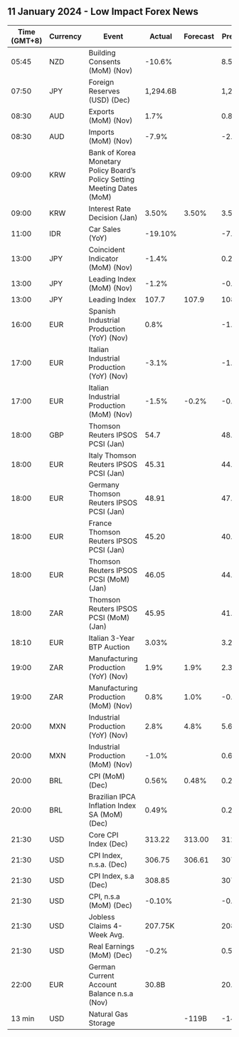 ## 11 January 2024 - Low Impact Forex News

| Time (GMT+8) | Currency | Event | Actual | Forecast | Previous |
|------|----------|-------|--------|----------|----------|
| 05:45 | NZD | Building Consents (MoM) (Nov) | -10.6% |  | 8.5% |
| 07:50 | JPY | Foreign Reserves (USD) (Dec) | 1,294.6B |  | 1,269.7B |
| 08:30 | AUD | Exports (MoM) (Nov) | 1.7% |  | 0.8% |
| 08:30 | AUD | Imports (MoM) (Nov) | -7.9% |  | -2.9% |
| 09:00 | KRW | Bank of Korea Monetary Policy Board’s Policy Setting Meeting Dates (MoM) |  |  |  |
| 09:00 | KRW | Interest Rate Decision (Jan) | 3.50% | 3.50% | 3.50% |
| 11:00 | IDR | Car Sales (YoY) | -19.10% |  | -7.50% |
| 13:00 | JPY | Coincident Indicator (MoM) (Nov) | -1.4% |  | 0.2% |
| 13:00 | JPY | Leading Index (MoM) (Nov) | -1.2% |  | -0.4% |
| 13:00 | JPY | Leading Index | 107.7 | 107.9 | 108.9 |
| 16:00 | EUR | Spanish Industrial Production (YoY) (Nov) | 0.8% |  | -1.4% |
| 17:00 | EUR | Italian Industrial Production (YoY) (Nov) | -3.1% |  | -1.1% |
| 17:00 | EUR | Italian Industrial Production (MoM) (Nov) | -1.5% | -0.2% | -0.2% |
| 18:00 | GBP | Thomson Reuters IPSOS PCSI (Jan) | 54.7 |  | 48.7 |
| 18:00 | EUR | Italy Thomson Reuters IPSOS PCSI (Jan) | 45.31 |  | 44.26 |
| 18:00 | EUR | Germany Thomson Reuters IPSOS PCSI (Jan) | 48.91 |  | 47.26 |
| 18:00 | EUR | France Thomson Reuters IPSOS PCSI (Jan) | 45.20 |  | 40.60 |
| 18:00 | EUR | Thomson Reuters IPSOS PCSI (MoM) (Jan) | 46.05 |  | 44.25 |
| 18:00 | ZAR | Thomson Reuters IPSOS PCSI (MoM) (Jan) | 45.95 |  | 41.91 |
| 18:10 | EUR | Italian 3-Year BTP Auction | 3.03% |  | 3.24% |
| 19:00 | ZAR | Manufacturing Production (YoY) (Nov) | 1.9% | 1.9% | 2.3% |
| 19:00 | ZAR | Manufacturing Production (MoM) (Nov) | 0.8% | 1.0% | -0.1% |
| 20:00 | MXN | Industrial Production (YoY) (Nov) | 2.8% | 4.8% | 5.6% |
| 20:00 | MXN | Industrial Production (MoM) (Nov) | -1.0% |  | 0.6% |
| 20:00 | BRL | CPI (MoM) (Dec) | 0.56% | 0.48% | 0.28% |
| 20:00 | BRL | Brazilian IPCA Inflation Index SA (MoM) (Dec) | 0.49% |  | 0.23% |
| 21:30 | USD | Core CPI Index (Dec) | 313.22 | 313.00 | 312.25 |
| 21:30 | USD | CPI Index, n.s.a. (Dec) | 306.75 | 306.61 | 307.05 |
| 21:30 | USD | CPI Index, s.a (Dec) | 308.85 |  | 307.92 |
| 21:30 | USD | CPI, n.s.a (MoM) (Dec) | -0.10% |  | -0.20% |
| 21:30 | USD | Jobless Claims 4-Week Avg. | 207.75K |  | 208.00K |
| 21:30 | USD | Real Earnings (MoM) (Dec) | -0.2% |  | 0.5% |
| 22:00 | EUR | German Current Account Balance n.s.a (Nov) | 30.8B |  | 20.0B |
| 13 min | USD | Natural Gas Storage |  | -119B | -14B |
